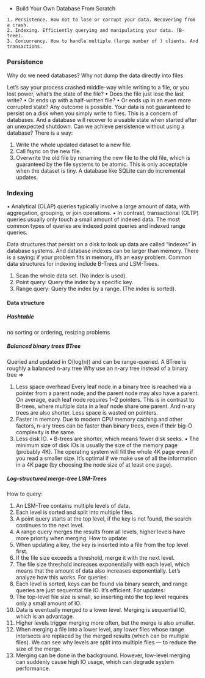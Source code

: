 ##

* Build Your Own Database From Scratch

```
1. Persistence. How not to lose or corrupt your data. Recovering from a crash.
2. Indexing. Efficiently querying and manipulating your data. (B-tree).
3. Concurrency. How to handle multiple (large number of ) clients. And transactions.
```

### Persistence
Why do we need databases? Why not dump the data directly into files

Let’s say your process crashed middle-way while writing to a file, or you lost power, what’s
the state of the file?
• Does the file just lose the last write?
• Or ends up with a half-written file?
• Or ends up in an even more corrupted state?
Any outcome is possible. Your data is not guaranteed to persist on a disk when you simply
write to files. This is a concern of databases. And a database will recover to a usable state
when started after an unexpected shutdown.
Can we achieve persistence without using a database? There is a way:
1. Write the whole updated dataset to a new file.
2. Call fsync on the new file.
3. Overwrite the old file by renaming the new file to the old file, which is guaranteed
by the file systems to be atomic.
This is only acceptable when the dataset is tiny. A database like SQLite can do incremental
updates.

### Indexing

• Analytical (OLAP) queries typically involve a large amount of data, with aggregation,
grouping, or join operations.
• In contrast, transactional (OLTP) queries usually only touch a small amount of
indexed data. The most common types of queries are indexed point queries and
indexed range queries.

Data structures that persist on a disk to look
up data are called “indexes” in database systems. And database indexes can be larger than
memory. There is a saying: if your problem fits in memory, it’s an easy problem.
Common data structures for indexing include B-Trees and LSM-Trees.

1. Scan the whole data set. (No index is used).
2. Point query: Query the index by a specific key.
3. Range query: Query the index by a range. (The index is sorted).

#### Data structure

##### Hashtable 
no sorting or ordering, resizing problems

##### Balanced binary trees BTree 
Queried and updated in O(log(n)) and can be range-queried. A BTree is roughly a balanced n-ary tree
Why use an n-ary tree instead of a binary tree => 
1. Less space overhead
Every leaf node in a binary tree is reached via a pointer from a parent node, and
the parent node may also have a parent. On average, each leaf node requires 1~2
pointers.
This is in contrast to B-trees, where multiple data in a leaf node share one parent.
And n-ary trees are also shorter. Less space is wasted on pointers.
2. Faster in memory.
Due to modern CPU memory caching and other factors, n-ary trees can be faster
than binary trees, even if their big-O complexity is the same.
3. Less disk IO.
• B-trees are shorter, which means fewer disk seeks.
• The minimum size of disk IOs is usually the size of the memory page (probably
4K). The operating system will fill the whole 4K page even if you read a smaller
size. It’s optimal if we make use of all the information in a 4K page (by choosing
the node size of at least one page).

##### Log-structured merge-tree LSM-Trees
How to query:
1. An LSM-Tree contains multiple levels of data.
2. Each level is sorted and split into multiple files.
3. A point query starts at the top level, if the key is not found, the search continues to
the next level.
4. A range query merges the results from all levels, higher levels have more priority
when merging.
How to update:
5. When updating a key, the key is inserted into a file from the top level first.
6. If the file size exceeds a threshold, merge it with the next level.
7. The file size threshold increases exponentially with each level, which means that
the amount of data also increases exponentially.
Let’s analyze how this works. For queries:
1. Each level is sorted, keys can be found via binary search, and range queries are just
sequential file IO. It’s efficient.
For updates:
2. The top-level file size is small, so inserting into the top level requires only a small
amount of IO.
3. Data is eventually merged to a lower level. Merging is sequential IO, which is an
advantage.
4. Higher levels trigger merging more often, but the merge is also smaller.
5. When merging a file into a lower level, any lower files whose range intersects are
replaced by the merged results (which can be multiple files). We can see why levels
are split into multiple files — to reduce the size of the merge.
6. Merging can be done in the background. However, low-level merging can suddenly
cause high IO usage, which can degrade system performance.
